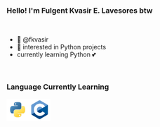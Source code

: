### Hello! I'm Fulgent Kvasir E. Lavesores btw

<br />

- 👋 @fkvasir
- 👀 interested in Python projects
- currently learning Python 💕

<br />

### Language Currently Learning

<img align="left" alt="Python" width="50px" src="https://raw.githubusercontent.com/github/explore/80688e429a7d4ef2fca1e82350fe8e3517d3494d/topics/python/python.png" />
<img align="left" alt="C" width="50px" src="https://raw.githubusercontent.com/github/explore/f3e22f0dca2be955676bc70d6214b95b13354ee8/topics/c/c.png" />
<!---
fkvasir/fkvasir is a ✨ special ✨ repository because its `README.md` (this file) appears on your GitHub profile.
You can click the Preview link to take a look at your changes.
--->
